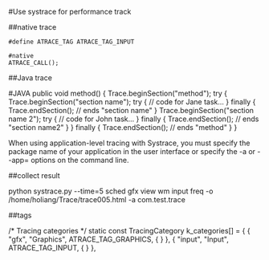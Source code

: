 #Use systrace for performance track

##native trace

    #define ATRACE_TAG ATRACE_TAG_INPUT

    #native
    ATRACE_CALL();

##Java trace

  #JAVA
  public void method() {
      Trace.beginSection("method");
      try {
          Trace.beginSection("section name");
          try {
              // code for Jane task...
          } finally {
              Trace.endSection(); // ends "section name"
          }
          Trace.beginSection("section name 2");
          try {
              // code for John task...
          } finally {
              Trace.endSection(); // ends "section name2"
          }
      } finally {
          Trace.endSection(); // ends "method"
      }
  }


When using application-level tracing with Systrace, you must specify the package name of your application in the user interface or specify the -a or --app= options on the command line.


##collect result

  python systrace.py --time=5 sched gfx view wm input freq -o /home/holiang/Trace/trace005.html -a com.test.trace



##tags

/* Tracing categories */
static const TracingCategory k_categories[] = {
    { "gfx",        "Graphics",         ATRACE_TAG_GRAPHICS, { } },
    { "input",      "Input",            ATRACE_TAG_INPUT, { } },
